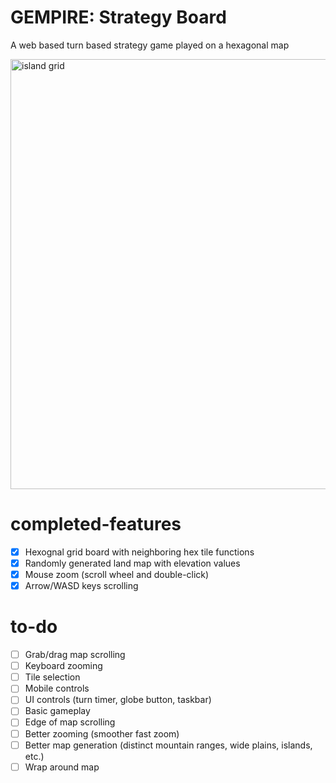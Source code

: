# GEMPIRE: Strategy Board
A web based turn based strategy game played on a hexagonal map

<img width="688" alt="island grid" src="https://github.com/gempireio/strategy-board/assets/74265768/4f016e6f-eb3a-4e69-9548-697627e540a5">

# completed-features
- [X] Hexognal grid board with neighboring hex tile functions
- [X] Randomly generated land map with elevation values
- [X] Mouse zoom (scroll wheel and double-click)
- [X] Arrow/WASD keys scrolling

# to-do
- [ ] Grab/drag map scrolling
- [ ] Keyboard zooming
- [ ] Tile selection
- [ ] Mobile controls
- [ ] UI controls (turn timer, globe button, taskbar)
- [ ] Basic gameplay
- [ ] Edge of map scrolling
- [ ] Better zooming (smoother fast zoom)
- [ ] Better map generation (distinct mountain ranges, wide plains, islands, etc.)
- [ ] Wrap around map
